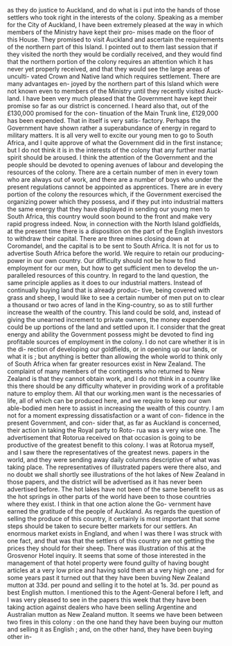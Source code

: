 as they do justice to Auckland, and do what is i put into the hands of those settlers who took right in the interests of the colony. Speaking as a member for the City of Auckland, I have been extremely pleased at the way in which members of the Ministry have kept their pro- mises made on the floor of this House. They promised to visit Auckland and ascertain the requirements of the northern part of this Island. I pointed out to them last session that if they visited the north they would be cordially received, and they would find that the northern portion of the colony requires an attention which it has never yet properly received, and that they would see the large areas of unculti- vated Crown and Native land which requires settlement. There are many advantages en- joyed by the northern part of this Island which were not known even to members of the Ministry until they recently visited Auck- land. I have been very much pleased that the Government have kept their promise so far as our district is concerned. I heard also that, out of the £130,000 promised for the con- tinuation of the Main Trunk line, £129,000 has been expended. That in itself is very satis- factory. Perhaps the Government have shown rather a superabundance of energy in regard to military matters. It is all very well to excite our young men to go to South Africa, and I quite approve of what the Government did in the first instance; but I do not think it is in the interests of the colony that any further martial spirit should be aroused. I think the attention of the Government and the people should be devoted to opening avenues of labour and developing the resources of the colony. There are a certain number of men in every town who are always out of work, and there are a number of boys who under the present regulations cannot be appointed as apprentices. There are in every portion of the colony the resources which, if the Government exercised the organizing power which they possess, and if they put into industrial matters the same energy that they have displayed in sending our young men to South Africa, this country would soon bound to the front and make very rapid progress indeed. Now, in connection with the North Island goldfields, at the present time there is a disposition on the part of the English investors to withdraw their capital. There are three mines closing down at Coromandel, and the capital is to be sent to South Africa. It is not for us to advertise South Africa before the world. We require to retain our producing- power in our own country. Our difficulty should not be how to find employment for our men, but how to get sufficient men to develop the un- paralleled resources of this country. In regard to the land question, the same principle applies as it does to our industrial matters. Instead of continually buying land that is already produc- tive, being covered with grass and sheep, I would like to see a certain number of men put on to clear a thousand or two acres of land in the King-country, so as to still further increase the wealth of the country. This land could be sold, and, instead of giving the unearned increment to private owners, the money expended could be up portions of the land and settled upon it. I consider that the great energy and ability the Government possess might be devoted to find ing profitable sources of employment in the colony. I do not care whether it is in the di- rection of developing our goldfields, or in opening up our lands, or what it is ; but anything is better than allowing the whole world to think only of South Africa when far greater resources exist in New Zealand. The complaint of many members of the contingents who returned to New Zealand is that they cannot obtain work, and I do not think in a country like this there should be any difficulty whatever in providing work of a profitable nature to employ them. All that our working.men want is the necessaries of life, all of which can be produced here, and we require to keep our own able-bodied men here to assist in increasing the wealth of this country. I am not for a moment expressing dissatisfaction or a want of con- fidence in the present Government, and con- sider that, as far as Auckland is concerned, their action in taking the Royal party to Roto- rua was a very wise one. The advertisement that Rotorua received on that occasion is going to be productive of the greatest benefit to this colony. I was at Rotorua myself, and I saw there the representatives of the greatest news. papers in the world, and they were sending away daily columns descriptive of what was taking place. The representatives of illustrated papers were there also, and no doubt we shall shortly see illustrations of the hot lakes of New Zealand in those papers, and the district will be advertised as it has never been advertised before. The hot lakes have not been of the same benefit to us as the hot springs in other parts of the world have been to those countries where they exist. I think in that one action alone the Go- vernment have earned the gratitude of the people of Auckland. As regards the question of selling the produce of this country, it certainly is most important that some steps should be taken to secure better markets for our settlers. An enormous market exists in England, and when I was there I was struck with one fact, and that was that the settlers of this country are not getting the prices they should for their sheep. There was illustration of this at the Grosvenor Hotel inquiry. It seems that some of those interested in the management of that hotel property were found guilty of having bought articles at a very low price and having sold them at a very high one ; and for some years past it turned out that they have been buving New Zealand mutton at 33d. per pound and selling it to the hotel at 1s. 3d. per pound as best English mutton. I mentioned this to the Agent-General before I left, and I was very pleased to see in the papers this week that they have been taking action against dealers who have been selling Argentine and Australian mutton as New Zealand mutton. It seems we have been between two fires in this colony : on the one hand they have been buying our mutton and selling it as English ; and, on the other hand, they have been buying other in- 